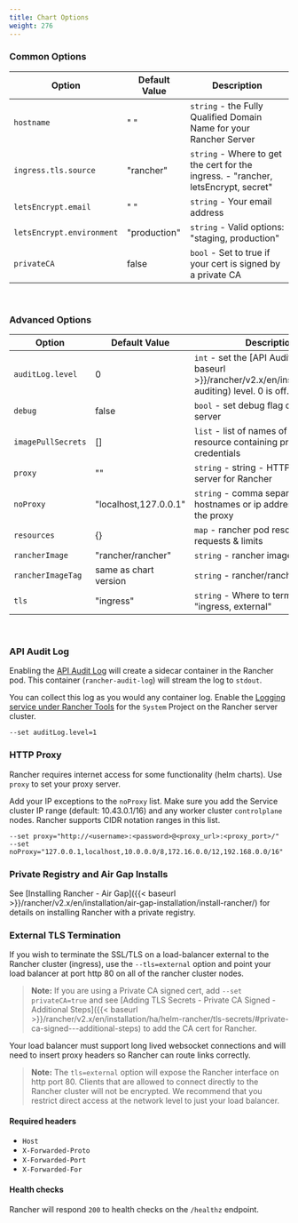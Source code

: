 ```yaml
---
title: Chart Options
weight: 276
---
```


### Common Options

| Option | Default Value | Description |
| --- | --- | --- |
| `hostname` | " " | `string` - the Fully Qualified Domain Name for your Rancher Server |
| `ingress.tls.source` | "rancher" | `string` - Where to get the cert for the ingress. - "rancher, letsEncrypt, secret" |
| `letsEncrypt.email` | " " | `string` - Your email address |
| `letsEncrypt.environment` | "production" | `string` - Valid options: "staging, production" |
| `privateCA` | false | `bool` - Set to true if your cert is signed by a private CA |

<br/>

### Advanced Options

| Option | Default Value | Description |
| --- | --- | --- |
| `auditLog.level` | 0 | `int` - set the [API Audit Log]({{< baseurl >}}/rancher/v2.x/en/installation/api-auditing) level. 0 is off. [0-3] |
| `debug` | false | `bool` - set debug flag on rancher server |
| `imagePullSecrets` | [] | `list` - list of names of Secret resource containing private registry credentials |
| `proxy` | "" | `string` - string - HTTP[S] proxy server for Rancher |
| `noProxy` | "localhost,127.0.0.1" | `string` - comma separated list of hostnames or ip address not to use the proxy |
| `resources` | {} | `map` - rancher pod resource requests & limits |
| `rancherImage` | "rancher/rancher" | `string` - rancher image source |
| `rancherImageTag` | same as chart version | `string` - rancher/rancher image tag |
| `tls` | "ingress" | `string` - Where to terminate SSL. - "ingress, external" |

<br/>

### API Audit Log

Enabling the [API Audit Log](https://rancher.com/docs/rancher/v2.x/en/installation/api-auditing/) will create a sidecar container in the Rancher pod. This container (`rancher-audit-log`) will stream the log to `stdout`.

You can collect this log as you would any container log. Enable the [Logging service under Rancher Tools](https://rancher.com/docs/rancher/v2.x/en/tools/logging/) for the `System` Project on the Rancher server cluster.

```
--set auditLog.level=1
```

### HTTP Proxy

Rancher requires internet access for some functionality (helm charts). Use `proxy` to set your proxy server.

Add your IP exceptions to the `noProxy` list. Make sure you add the Service cluster IP range (default: 10.43.0.1/16) and any worker cluster `controlplane` nodes. Rancher supports CIDR notation ranges in this list.

```
--set proxy="http://<username>:<password>@<proxy_url>:<proxy_port>/"
--set noProxy="127.0.0.1,localhost,10.0.0.0/8,172.16.0.0/12,192.168.0.0/16"
```

### Private Registry and Air Gap Installs

See [Installing Rancher - Air Gap]({{< baseurl >}}/rancher/v2.x/en/installation/air-gap-installation/install-rancher/) for details on installing Rancher with a private registry.

### External TLS Termination

If you wish to terminate the SSL/TLS on a load-balancer external to the Rancher cluster (ingress), use the `--tls=external` option and point your load balancer at port http 80 on all of the rancher cluster nodes.

> **Note:** If you are using a Private CA signed cert, add `--set privateCA=true` and see [Adding TLS Secrets - Private CA Signed - Additional Steps]({{< baseurl >}}/rancher/v2.x/en/installation/ha/helm-rancher/tls-secrets/#private-ca-signed---additional-steps) to add the CA cert for Rancher.

Your load balancer must support long lived websocket connections and will need to insert proxy headers so Rancher can route links correctly.

> **Note:** The `tls=external` option will expose the Rancher interface on http port 80.  Clients that are allowed to connect directly to the Rancher cluster will not be encrypted. We recommend that you restrict direct access at the network level to just your load balancer.

#### Required headers

* `Host`
* `X-Forwarded-Proto`
* `X-Forwarded-Port`
* `X-Forwarded-For`

#### Health checks

Rancher will respond `200` to health checks on the `/healthz` endpoint.
